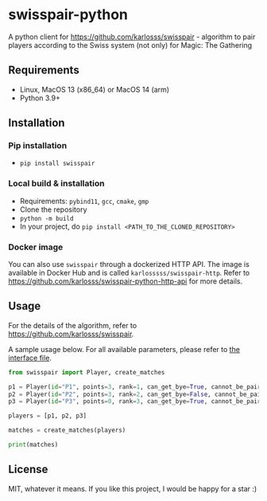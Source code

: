 # swisspair-python

A python client for https://github.com/karlosss/swisspair - algorithm to pair players according to the Swiss system (not only) for Magic: The Gathering 

## Requirements

- Linux, MacOS 13 (x86_64) or MacOS 14 (arm)
- Python 3.9+ 

## Installation

### Pip installation

- `pip install swisspair`

### Local build & installation

- Requirements: `pybind11`, `gcc`, `cmake`, `gmp`
- Clone the repository
- `python -m build`
- In your project, do `pip install <PATH_TO_THE_CLONED_REPOSITORY>`

### Docker image

You can also use `swisspair` through a dockerized HTTP API. The image is available in Docker Hub and is called `karlosssss/swisspair-http`. Refer to https://github.com/karlosss/swisspair-python-http-api for more details.

## Usage

For the details of the algorithm, refer to https://github.com/karlosss/swisspair.

A sample usage below. For all available parameters, please refer to [the interface file](https://github.com/karlosss/swisspair-python/blob/a6cc5011aea4942c7b5296947bbf64d317a3f75a/src/swisspair/interface.py).

```python
from swisspair import Player, create_matches

p1 = Player(id="P1", points=3, rank=1, can_get_bye=True, cannot_be_paired_against_ids={"P3"})
p2 = Player(id="P2", points=3, rank=2, can_get_bye=False, cannot_be_paired_against_ids=set())
p3 = Player(id="P3", points=0, rank=3, can_get_bye=True, cannot_be_paired_against_ids={"P1"})

players = [p1, p2, p3]

matches = create_matches(players)

print(matches)
```

## License

MIT, whatever it means. If you like this project, I would be happy for a star :)
